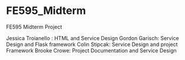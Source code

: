 # FE595_Midterm
FE595 Midterm Project

Jessica Troianello : HTML and Service Design
Gordon Garisch: Service Design and Flask framework
Colin Stipcak: Service Design and project Framework
Brooke Crowe: Project Documentation and Service Design
